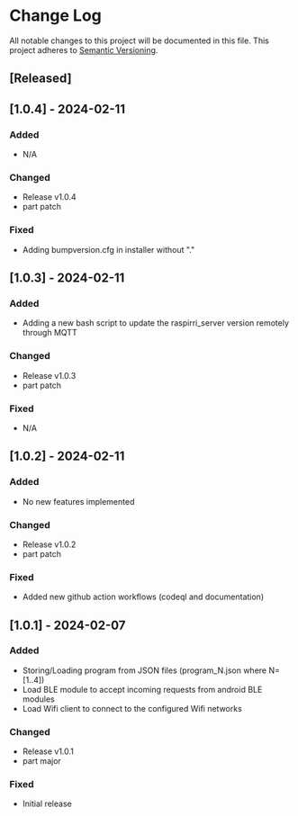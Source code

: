 # Change Log

All notable changes to this project will be documented in this file.
This project adheres to [Semantic Versioning](http://semver.org/).

## [Released]

## [1.0.4] - 2024-02-11

### Added
- N/A

### Changed
- Release v1.0.4
- part patch

### Fixed
- Adding bumpversion.cfg in installer without "."

## [1.0.3] - 2024-02-11

### Added
- Adding a new bash script to update the raspirri_server version remotely through MQTT

### Changed
- Release v1.0.3
- part patch

### Fixed
- N/A

## [1.0.2] - 2024-02-11

### Added
- No new features implemented

### Changed
- Release v1.0.2
- part patch

### Fixed
- Added new github action workflows (codeql and documentation)

## [1.0.1] - 2024-02-07

### Added
- Storing/Loading program from JSON files (program_N.json where N=[1..4])
- Load BLE module to accept incoming requests from android BLE modules
- Load Wifi client to connect to the configured Wifi networks

### Changed
- Release v1.0.1
- part major

### Fixed
- Initial release
